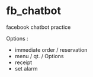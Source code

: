 # fb_chatbot
facebook chatbot practice


Options :
- immediate order / reservation
- menu / qt. / Options
- receipt
- set alarm

